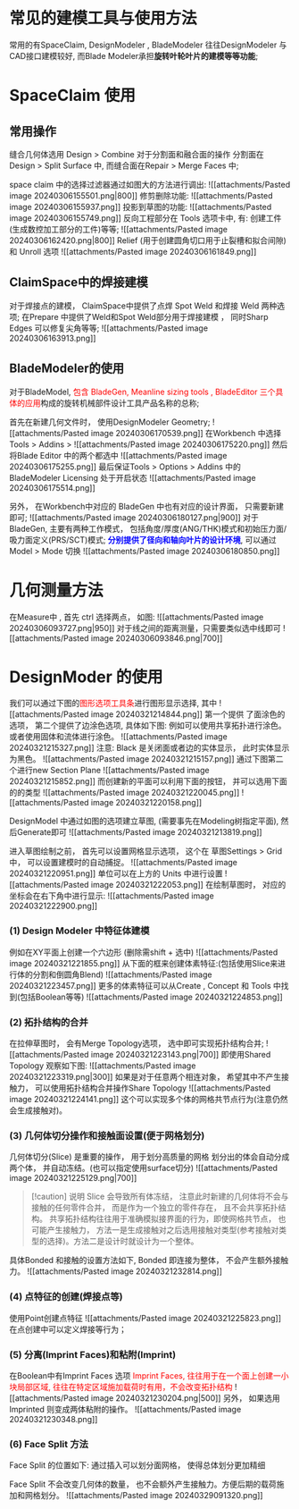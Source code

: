 # 常见的建模工具与使用方法
常用的有SpaceClaim, DesignModeler ,  BladeModeler 
往往DesignModeler 与CAD接口建模较好, 而Blade Modeler承担**旋转叶轮叶片的建模等等功能**; 

# SpaceClaim 使用
## 常用操作
缝合几何体选用 Design > Combine 
对于分割面和融合面的操作
分割面在 Design >  Split Surface 中, 而缝合面在Repair > Merge Faces 中;

space claim 中的选择过滤器通过如图大的方法进行调出:
![[attachments/Pasted image 20240306155501.png|800]]
修剪删除功能:
![[attachments/Pasted image 20240306155937.png]]
投影到草图的功能:
![[attachments/Pasted image 20240306155749.png]]
反向工程部分在 Tools 选项卡中, 有:
创建工件(生成数控加工部分的工件)等等;
![[attachments/Pasted image 20240306162420.png|800]]
Relief  (用于创建圆角切口用于止裂槽和拟合间隙)和 Unroll 选项 
![[attachments/Pasted image 20240306161849.png]]


## ClaimSpace中的焊接建模
对于焊接点的建模， ClaimSpace中提供了点焊 Spot Weld 和焊接 Weld 两种选项; 
在Prepare 中提供了Weld和Spot Weld部分用于焊接建模 ， 同时Sharp Edges 可以修复尖角等等; 
![[attachments/Pasted image 20240306163913.png]]

## BladeModeler的使用
对于BladeModel, <mark style="background: transparent; color: red">包含 BladeGen, Meanline sizing tools , BladeEditor 三个具体的应用</mark>构成的旋转机械部件设计工具产品名称的总称;

首先在新建几何文件时， 使用DesignModeler Geometry; 
![[attachments/Pasted image 20240306170539.png]]
在Workbench 中选择 Tools > Addins > 
![[attachments/Pasted image 20240306175220.png]]
然后将Blade Editor 中的两个都选中
![[attachments/Pasted image 20240306175255.png]]
最后保证Tools > Options  > Addins 中的BladeModeler Licensing 处于开启状态
![[attachments/Pasted image 20240306175514.png]]

另外， 在Workbench中对应的 BladeGen 中也有对应的设计界面， 只需要新建即可; 
![[attachments/Pasted image 20240306180127.png|900]]
对于BladeGen, 主要有两种工作模式， 包括角度/厚度(ANG/THK)模式和初始压力面/吸力面定义(PRS/SCT)模式;
<b><mark style="background: transparent; color: blue">分别提供了径向和轴向叶片的设计环境</mark></b>, 可以通过Model > Mode 切换 
![[attachments/Pasted image 20240306180850.png]]

# 几何测量方法
在Measure中 ,  首先 ctrl 选择两点， 如图: 
![[attachments/Pasted image 20240306093727.png|950]]
对于线之间的距离测量，只需要类似选中线即可
![[attachments/Pasted image 20240306093846.png|700]]

# DesignModer 的使用


我们可以通过下图的<mark style="background: transparent; color: red">图形选项工具条</mark>进行图形显示选择,  其中
![[attachments/Pasted image 20240321214844.png]]
第一个提供 了面涂色的选项， 第二个提供了边涂色选项,  具体如下图: 例如可以使用共享拓扑进行涂色。或者使用固体和流体进行涂色。
![[attachments/Pasted image 20240321215327.png]]
注意: Black 是关闭面或者边的实体显示， 此时实体显示为黑色。
![[attachments/Pasted image 20240321215157.png]]
通过下图第二个进行new Section Plane 
![[attachments/Pasted image 20240321215852.png]]
而创建新的平面可以利用下面的按钮， 并可以选用下面的的类型
![[attachments/Pasted image 20240321220045.png]]
![[attachments/Pasted image 20240321220158.png]]

DesignModel 中通过如图的选项建立草图, (需要事先在Modeling树指定平面), 然后Generate即可
![[attachments/Pasted image 20240321213819.png]]

进入草图绘制之前， 首先可以设置网格显示选项， 这个在 草图Settings >  Grid 中， 可以设置建模时的自动捕捉。
![[attachments/Pasted image 20240321220951.png]] 
单位可以在上方的 Units 中进行设置
![[attachments/Pasted image 20240321222053.png]]
在绘制草图时， 对应的坐标会在右下角中进行显示: 
![[attachments/Pasted image 20240321222900.png]]
### (1) Design Modeler 中特征体建模
例如在XY平面上创建一个六边形 (删除需shift + 选中) 
![[attachments/Pasted image 20240321221855.png]]
从下面的框来创建体素特征:(包括使用Slice来进行体的分割和倒圆角Blend)
![[attachments/Pasted image 20240321223457.png]]
更多的体素特征可以从Create , Concept 和 Tools 中找到(包括Boolean等等)
![[attachments/Pasted image 20240321224853.png]]

### (2) 拓扑结构的合并
在拉伸草图时， 会有Merge Topology选项， 选中即可实现拓扑结构合并;
![[attachments/Pasted image 20240321223143.png|700]]
即使用Shared Topology 观察如下图: 
![[attachments/Pasted image 20240321223319.png|300]]
如果是对于任意两个相连对象， 希望其中不产生接触力， 可以使用拓扑结构合并操作Share Topology 
![[attachments/Pasted image 20240321224141.png]]
这个可以实现多个体的网格共节点行为(注意仍然会生成接触对)。

### (3) 几何体切分操作和接触面设置(便于网格划分)
几何体切分(Slice) 是重要的操作， 用于划分高质量的网格
划分出的体会自动分成两个体， 并自动冻结。(也可以指定使用surface切分)
![[attachments/Pasted image 20240321225129.png|700]]

> [!caution] 说明
> Slice 会导致所有体冻结， 注意此时新建的几何体将不会与接触的任何零件合并， 而是作为一个独立的零件存在， 且不会共享拓扑结构。
> 共享拓扑结构往往用于准确模拟接界面的行为，即使网格共节点， 也可能产生接触力， 方法一是生成接触对之后选用接触对类型(参考接触对类型的选择)。方法二是设计时就设计为一个整体。

具体Bonded 和接触的设置方法如下, Bonded 即连接为整体， 不会产生额外接触力。
![[attachments/Pasted image 20240321232814.png]]
### (4) 点特征的创建(焊接点等)
使用Point创建点特征
![[attachments/Pasted image 20240321225823.png]]
在点创建中可以定义焊接等行为；
### (5) 分离(Imprint Faces)和粘附(Imprint)
在Boolean中有Imprint  Faces 选项 
<mark style="background: transparent; color: red">Imprint Faces, 往往用于在一个面上创建一小块局部区域,  往往在特定区域施加载荷时有用，不会改变拓扑结构</mark>
![[attachments/Pasted image 20240321230204.png|500]]
另外， 如果选用Imprinted 则变成两体粘附的操作。
![[attachments/Pasted image 20240321230348.png]]
### (6) Face Split 方法
Face Split 的位置如下: 通过插入可以划分面网格， 使得总体划分更加精细

Face Split 不会改变几何体的数量， 也不会额外产生接触力。方便后期的载荷施加和网格划分。
![[attachments/Pasted image 20240329091320.png]]
